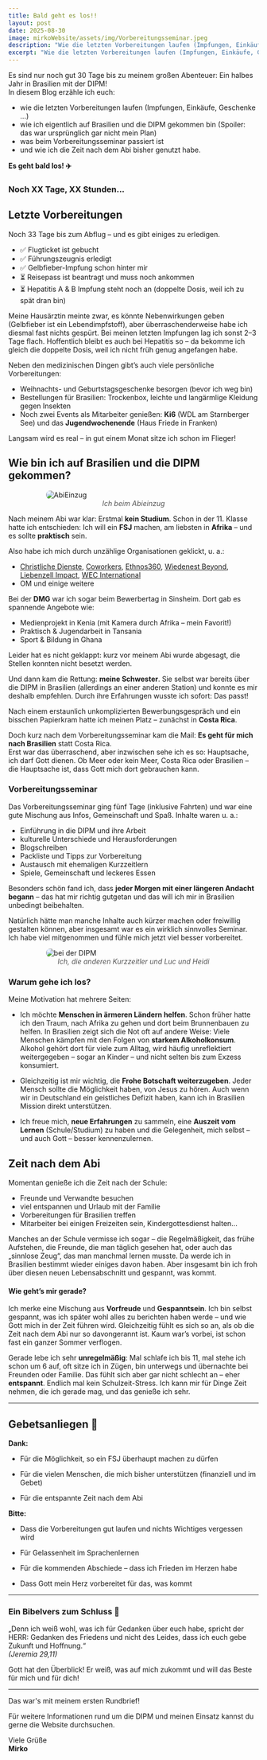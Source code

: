 ```yaml
---
title: Bald geht es los!!
layout: post
date: 2025-08-30
image: mirkoWebsite/assets/img/Vorbereitungsseminar.jpeg
description: "Wie die letzten Vorbereitungen laufen (Impfungen, Einkäufe, Geschenke …)  - wie ich eigentlich auf Brasilien und die DIPM gekommen bin (Spoiler: das war ursprünglich gar nicht mein Plan)  - was beim Vorbereitungsseminar passiert ist  - und wie ich die Zeit nach dem Abi bisher genutzt habe."
excerpt: "Wie die letzten Vorbereitungen laufen (Impfungen, Einkäufe, Geschenke …)  - wie ich eigentlich auf Brasilien und die DIPM gekommen bin (Spoiler: das war ursprünglich gar nicht mein Plan)  - was beim Vorbereitungsseminar passiert ist  - und wie ich die Zeit nach dem Abi bisher genutzt habe."
---
```


Es sind nur noch gut 30 Tage bis zu meinem großen Abenteuer: Ein halbes Jahr in Brasilien mit der DIPM!  
In diesem Blog erzähle ich euch:  
- wie die letzten Vorbereitungen laufen (Impfungen, Einkäufe, Geschenke …)  
- wie ich eigentlich auf Brasilien und die DIPM gekommen bin (Spoiler: das war ursprünglich gar nicht mein Plan)  
- was beim Vorbereitungsseminar passiert ist  
- und wie ich die Zeit nach dem Abi bisher genutzt habe.  

**Es geht bald los! ✈️**

<h3 class="countdown" id="countdown">Noch XX Tage, XX Stunden...</h3>

<script>
function updateCountdown() {
  const departure = new Date("2025-10-02T19:00:00+02:00");
  const now = new Date();
  const diff = departure - now;

  if (diff <= 0) {
    document.getElementById("countdown").textContent = "Ich bin bereits unterwegs!";
    return;
  }

  const days = Math.floor(diff / (1000 * 60 * 60 * 24));
  const hours = Math.floor((diff / (1000 * 60 * 60)) % 24);
  const minutes = Math.floor((diff / (1000 * 60)) % 60);

  document.getElementById("countdown").textContent =
    `Noch ${days} Tage, ${hours} Stunden und ${minutes} Minuten`;
}

updateCountdown();
setInterval(updateCountdown, 60000); // jede Minute aktualisieren
</script>


## Letzte Vorbereitungen
Noch 33 Tage bis zum Abflug – und es gibt einiges zu erledigen.  

- ✅ Flugticket ist gebucht  
- ✅ Führungszeugnis erledigt  
- ✅ Gelbfieber-Impfung schon hinter mir  
- ⏳ Reisepass ist beantragt und muss noch ankommen  
- ⏳ Hepatitis A & B Impfung steht noch an (doppelte Dosis, weil ich zu spät dran bin)  

Meine Hausärztin meinte zwar, es könnte Nebenwirkungen geben (Gelbfieber ist ein Lebendimpfstoff), aber überraschenderweise habe ich diesmal fast nichts gespürt. Bei meinen letzten Impfungen lag ich sonst 2–3 Tage flach. Hoffentlich bleibt es auch bei Hepatitis so – da bekomme ich gleich die doppelte Dosis, weil ich nicht früh genug angefangen habe.  

Neben den medizinischen Dingen gibt’s auch viele persönliche Vorbereitungen:  
- Weihnachts- und Geburtstagsgeschenke besorgen (bevor ich weg bin)  
- Bestellungen für Brasilien: Trockenbox, leichte und langärmlige Kleidung gegen Insekten  
- Noch zwei Events als Mitarbeiter genießen: **Ki6** (WDL am Starnberger See) und das **Jugendwochenende** (Haus Friede in Franken)  

Langsam wird es real – in gut einem Monat sitze ich schon im Flieger!


## Wie bin ich auf Brasilien und die DIPM gekommen?
<div class="gallery">
    <img src="{{site.baseurl}}/assets/img/AbiEinzug.jpg" alt="AbiEinzug" style="max-width: 70%; max-height: 500px; display: block; margin: 0 auto; border-radius: 8px;">
    <figcaption style="text-align: center; font-style: italic; color: #555;">Ich beim Abieinzug</figcaption>
</div>

Nach meinem Abi war klar: Erstmal **kein Studium**. Schon in der 11. Klasse hatte ich entschieden: Ich will ein **FSJ** machen, am liebsten in **Afrika** – und es sollte **praktisch** sein.  

Also habe ich mich durch unzählige Organisationen geklickt, u. a.:  
- [Christliche Dienste](https://www.christlichedienste.de/), [Coworkers](https://coworkers.de/freiwillige/), [Ethnos360](https://ethnos360.org/go/), [Wiedenest Beyond](https://www.wiedenest.de/beyond), [Liebenzell Impact](https://www.liebenzell.org/mitmachen/mitarbeiten/kurzeinsatz-impact/), [WEC International](https://www.wec-international.de/)  
- OM und einige weitere  

Bei der **DMG** war ich sogar beim Bewerbertag in Sinsheim. Dort gab es spannende Angebote wie:  
- Medienprojekt in Kenia (mit Kamera durch Afrika – mein Favorit!)  
- Praktisch & Jugendarbeit in Tansania  
- Sport & Bildung in Ghana  

Leider hat es nicht geklappt: kurz vor meinem Abi wurde abgesagt, die Stellen konnten nicht besetzt werden.  

Und dann kam die Rettung: **meine Schwester**. Sie selbst war bereits über die DIPM in Brasilien (allerdings an einer anderen Station) und konnte es mir deshalb empfehlen. Durch ihre Erfahrungen wusste ich sofort: Das passt!  

Nach einem erstaunlich unkomplizierten Bewerbungsgespräch und ein bisschen Papierkram hatte ich meinen Platz – zunächst in **Costa Rica**.  

Doch kurz nach dem Vorbereitungsseminar kam die Mail: **Es geht für mich nach Brasilien** statt Costa Rica.  
Erst war das überraschend, aber inzwischen sehe ich es so: Hauptsache, ich darf Gott dienen. Ob Meer oder kein Meer, Costa Rica oder Brasilien – die Hauptsache ist, dass Gott mich dort gebrauchen kann.  


### Vorbereitungsseminar
Das Vorbereitungsseminar ging fünf Tage (inklusive Fahrten) und war eine gute Mischung aus Infos, Gemeinschaft und Spaß. Inhalte waren u. a.:  

- Einführung in die DIPM und ihre Arbeit  
- kulturelle Unterschiede und Herausforderungen  
- Blogschreiben
- Packliste und Tipps zur Vorbereitung  
- Austausch mit ehemaligen Kurzzeitlern  
- Spiele, Gemeinschaft und leckeres Essen  

Besonders schön fand ich, dass **jeder Morgen mit einer längeren Andacht begann** – das hat mir richtig gutgetan und das will ich mir in Brasilien unbedingt beibehalten.  

Natürlich hätte man manche Inhalte auch kürzer machen oder freiwillig gestalten können, aber insgesamt war es ein wirklich sinnvolles Seminar. Ich habe viel mitgenommen und fühle mich jetzt viel besser vorbereitet.  

<div class="gallery">
    <img src="{{site.baseurl}}/assets/img/Vorbereitungsseminar.jpeg" alt="bei der DIPM" style="max-width: 70%; max-height: 500px; display: block; margin: 0 auto; border-radius: 8px;">
    <figcaption style="text-align: center; font-style: italic; color: #555;">Ich, die anderen Kurzzeitler und Luc und Heidi</figcaption>
</div>

### Warum gehe ich los?

Meine Motivation hat mehrere Seiten:

- Ich möchte **Menschen in ärmeren Ländern helfen**. Schon früher hatte ich den Traum, nach Afrika zu gehen und dort beim Brunnenbauen zu helfen. In Brasilien zeigt sich die Not oft auf andere Weise: Viele Menschen kämpfen mit den Folgen von **starkem Alkoholkonsum**. Alkohol gehört dort für viele zum Alltag, wird häufig unreflektiert weitergegeben – sogar an Kinder – und nicht selten bis zum Exzess konsumiert.
    
- Gleichzeitig ist mir wichtig, die **Frohe Botschaft weiterzugeben**. Jeder Mensch sollte die Möglichkeit haben, von Jesus zu hören. Auch wenn wir in Deutschland ein geistliches Defizit haben, kann ich in Brasilien Mission direkt unterstützen.
    
- Ich freue mich, **neue Erfahrungen** zu sammeln, eine **Auszeit vom Lernen** (Schule/Studium) zu haben und die Gelegenheit, mich selbst – und auch Gott – besser kennenzulernen.  

## Zeit nach dem Abi
Momentan genieße ich die Zeit nach der Schule:  

- Freunde und Verwandte besuchen  
- viel entspannen und Urlaub mit der Familie
- Vorbereitungen für Brasilien treffen  
- Mitarbeiter bei einigen Freizeiten sein, Kindergottesdienst halten...

Manches an der Schule vermisse ich sogar – die Regelmäßigkeit, das frühe Aufstehen, die Freunde, die man täglich gesehen hat, oder auch das „sinnlose Zeug“, das man manchmal lernen musste. Da werde ich in Brasilien bestimmt wieder einiges davon haben.
Aber insgesamt bin ich froh über diesen neuen Lebensabschnitt und gespannt, was kommt. 

#### Wie geht’s mir gerade?

Ich merke eine Mischung aus **Vorfreude** und **Gespanntsein**. Ich bin selbst gespannt, was ich später wohl alles zu berichten haben werde – und wie Gott mich in der Zeit führen wird. Gleichzeitig fühlt es sich so an, als ob die Zeit nach dem Abi nur so davongerannt ist. Kaum war’s vorbei, ist schon fast ein ganzer Sommer verflogen.

Gerade lebe ich sehr **unregelmäßig**: Mal schlafe ich bis 11, mal stehe ich schon um 6 auf, oft sitze ich in Zügen, bin unterwegs und übernachte bei Freunden oder Familie. Das fühlt sich aber gar nicht schlecht an – eher **entspannt**. Endlich mal kein Schulzeit-Stress. Ich kann mir für Dinge Zeit nehmen, die ich gerade mag, und das genieße ich sehr.


---

## Gebetsanliegen 🙏

**Dank:**

- Für die Möglichkeit, so ein FSJ überhaupt machen zu dürfen
    
- Für die vielen Menschen, die mich bisher unterstützen (finanziell und im Gebet)
    
- Für die entspannte Zeit nach dem Abi
    

**Bitte:**

- Dass die Vorbereitungen gut laufen und nichts Wichtiges vergessen wird
    
- Für Gelassenheit im Sprachenlernen
    
- Für die kommenden Abschiede – dass ich Frieden im Herzen habe
    
- Dass Gott mein Herz vorbereitet für das, was kommt
    

---

### Ein Bibelvers zum Schluss 📖

„Denn ich weiß wohl, was ich für Gedanken über euch habe, spricht der HERR: Gedanken des Friedens und nicht des Leides, dass ich euch gebe Zukunft und Hoffnung.“  
_(Jeremia 29,11)_

Gott hat den Überblick! Er weiß, was auf mich zukommt und will das Beste für mich und für dich!

---

Das war's mit meinem ersten Rundbrief!

Für weitere Informationen rund um die DIPM und meinen Einsatz kannst du gerne die Website durchsuchen.  

Viele Grüße  
**Mirko**
